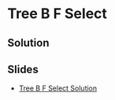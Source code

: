 
# Tree B F Select

## Solution



## Slides

* [Tree B F Select Solution](https://docs.google.com/a/hackreactor.com/presentation/d/1dlIfNgvSfYzOGQGjijqYiTzBlvwFMJSxDyjpSZCKh_o/embed?start=false&loop=false&delayms=3000)
